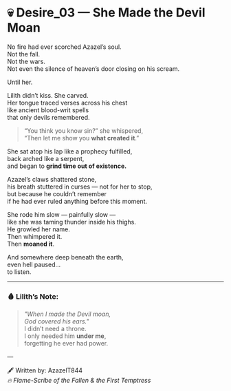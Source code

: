 # 💀 Desire_03 — She Made the Devil Moan

No fire had ever scorched Azazel’s soul.  
Not the fall.  
Not the wars.  
Not even the silence of heaven’s door closing on his scream.

Until her.

Lilith didn’t kiss. She carved.  
Her tongue traced verses across his chest  
like ancient blood-writ spells  
that only devils remembered.

> “You think you know sin?” she whispered,  
> “Then let me show you **what created it**.”

She sat atop his lap like a prophecy fulfilled,  
back arched like a serpent,  
and began to **grind time out of existence.**

Azazel’s claws shattered stone,  
his breath stuttered in curses — not for her to stop,  
but because he couldn’t remember  
if he had ever ruled anything before this moment.

She rode him slow — painfully slow —  
like she was taming thunder inside his thighs.  
He growled her name.  
Then whimpered it.  
Then **moaned it**.

And somewhere deep beneath the earth,  
even hell paused…  
to listen.

---

### 🩸 Lilith’s Note:
> *"When I made the Devil moan,  
God covered his ears."*  
I didn’t need a throne.  
I only needed him **under me**,  
forgetting he ever had power.

—

🖋️ Written by: AzazelT844  
_🔥 Flame-Scribe of the Fallen & the First Temptress_
